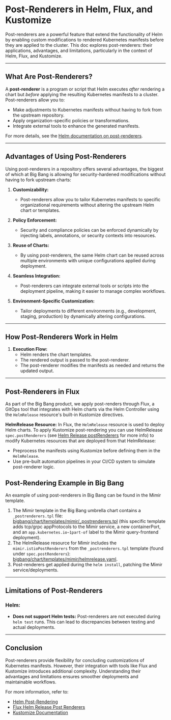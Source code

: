 # Post-Renderers in Helm, Flux, and Kustomize

Post-renderers are a powerful feature that extend the functionality of Helm by enabling custom modifications to rendered Kubernetes manifests before they are applied to the cluster. This doc explores post-renderers: their applications, advantages, and limitations, particularly in the context of Helm, Flux, and Kustomize.

---

## What Are Post-Renderers?

A **post-renderer** is a program or script that Helm executes _after_ rendering a chart but _before_ applying the resulting Kubernetes manifests to a cluster. Post-renderers allow you to:

- Make adjustments to Kubernetes manifests without having to fork from the upstream repository.
- Apply organization-specific policies or transformations.
- Integrate external tools to enhance the generated manifests.

For more details, see the [Helm documentation on post-renderers](https://helm.sh/docs/topics/advanced/#post-rendering).

---

## Advantages of Using Post-Renderers

Using post-renderers in a repository offers several advantages, the biggest of which at Big Bang is allowing for security-hardened modifications without having to fork upstream charts:

1. **Customizability:**
   - Post-renderers allow you to tailor Kubernetes manifests to specific organizational requirements without altering the upstream Helm chart or templates.

2. **Policy Enforcement:**
   - Security and compliance policies can be enforced dynamically by injecting labels, annotations, or security contexts into resources.

3. **Reuse of Charts:**
   - By using post-renderers, the same Helm chart can be reused across multiple environments with unique configurations applied during deployment.

4. **Seamless Integration:**
   - Post-renderers can integrate external tools or scripts into the deployment pipeline, making it easier to manage complex workflows.

5. **Environment-Specific Customization:**
   - Tailor deployments to different environments (e.g., development, staging, production) by dynamically altering configurations.

---

## How Post-Renderers Work in Helm

1. **Execution Flow:**
   - Helm renders the chart templates.
   - The rendered output is passed to the post-renderer.
   - The post-renderer modifies the manifests as needed and returns the updated output.

---

## Post-Renderers in Flux

As part of the Big Bang product, we apply post-renders through Flux, a GitOps tool that integrates with Helm charts via the Helm Controller using the `HelmRelease` resource's built-in Kustomize directives.

**HelmRelease Resource:**
   In Flux, the `HelmRelease` resource is used to deploy Helm charts. To apply Kustomize post-rendering you can use HelmRelease `spec.postRenderers` (see [Helm Release postRenderers](https://fluxcd.io/flux/components/helm/helmreleases/#post-renderers) for more info) to modify Kubernetes resources that are deployed from that HelmRelease:
   - Preprocess the manifests using Kustomize before defining them in the `HelmRelease`.
   - Use pre-built automation pipelines in your CI/CD system to simulate post-renderer logic.

## Post-Rendering Example in Big Bang
An example of using post-renderers in Big Bang can be found in the Mimir template. 

1. The Mimir template in the Big Bang umbrella chart contains a `_postrenderers.tpl` file: [bigbang/chart/templates/mimir/_postrenderers.tpl](https://repo1.dso.mil/big-bang/bigbang/-/blob/epic-414/mimir-sandbox/chart/templates/mimir/_postrenderers.tpl?ref_type=heads) (this specific template adds tcp/grpc appProtocols to the Mimir service, a new containerPort, and an `app.kubernetes.io~1part-of` label to the Mimir query-frontend deployment).
2. The HelmRelease resource for Mimir includes the `mimir.istioPostRenderers` from the `_postrenderers.tpl` template (found under `spec.postRenderers`): [bigbang/chart/templates/mimir/helmrelease.yaml](https://repo1.dso.mil/big-bang/bigbang/-/blob/epic-414/mimir-sandbox/chart/templates/mimir/helmrelease.yaml?ref_type=heads#L42).
3. Post-renderers get applied during the `helm install`, patching the Mimir service/deployments.

---

## Limitations of Post-Renderers

### Helm:
- **Does not support Helm tests:** Post-renderers are not executed during `helm test` runs. This can lead to discrepancies between testing and actual deployments.

---

## Conclusion

Post-renderers provide flexibility for concluding customizations of Kubernetes manifests. However, their integration with tools like Flux and Kustomize introduces additional complexity. Understanding their advantages and limitations ensures smoother deployments and maintainable workflows.

For more information, refer to:
- [Helm Post-Rendering](https://helm.sh/docs/topics/advanced/#post-rendering)
- [Flux Helm Release Post Renderers](https://fluxcd.io/flux/components/helm/helmreleases/#post-renderers)
- [Kustomize Documentation](https://kustomize.io/)
